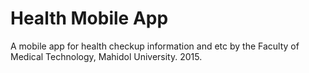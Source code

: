 # Health Mobile App

A mobile app for health checkup information and etc by the Faculty of Medical Technology, Mahidol University. 2015.

